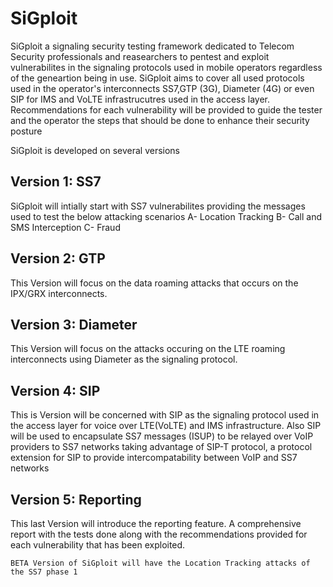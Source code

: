 # SiGploit
SiGploit a signaling security testing framework dedicated to Telecom Security professionals and reasearchers to pentest and exploit vulnerabilites in the signaling protocols used in mobile operators regardless of the geneartion being in use.
SiGploit aims to cover all used protocols used in the operator's interconnects SS7,GTP (3G), Diameter (4G) or even SIP for IMS and VoLTE infrastrucutres used in the access layer.
Recommendations for each vulnerability will be provided to guide the tester and the operator the steps that should be done to enhance their security posture

SiGploit is developed on several versions

  Version 1: SS7
  -------------
  SiGploit will intially start with SS7 vulnerabilites providing the messages used to test the below attacking scenarios
    A- Location Tracking
    B- Call and SMS Interception
    C- Fraud
  
  Version 2: GTP
  ------------
  This Version will focus on the data roaming attacks that occurs on the IPX/GRX interconnects.
  
  Version 3: Diameter
  -----------------
  This Version will focus on the attacks occuring on the LTE roaming interconnects using Diameter as the signaling protocol.
  
  Version 4: SIP
  ------------
  This is Version will be concerned with SIP as the signaling protocol used in the access layer for voice over LTE(VoLTE) and IMS infrastructure.
  Also SIP will be used to encapsulate SS7 messages (ISUP) to be relayed over VoIP providers to SS7 networks taking advantage of SIP-T protocol, a protocol extension for SIP to provide intercompatability between VoIP and SS7 networks
  
  Version 5: Reporting
  ------------------
  This last Version will introduce the reporting feature. A comprehensive report with the tests done along with the recommendations provided for each vulnerability that has been exploited.
  
    BETA Version of SiGploit will have the Location Tracking attacks of the SS7 phase 1
